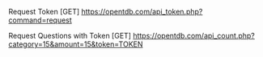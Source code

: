 Request Token
[GET]
https://opentdb.com/api_token.php?command=request

Request Questions with Token
[GET]
https://opentdb.com/api_count.php?category=15&amount=15&token=TOKEN
